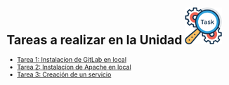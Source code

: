 # Tareas a realizar en la Unidad <a><img src="../../../img/tarea.png" alt="Tareas a Realizar" style="width:84px;height:84px;"></a>

 - [Tarea 1: Instalacíon de GitLab en local](instalacion-gitlab.md)
 - [Tarea 2: Instalacíon de Apache en local](instalacion-apache.md)
 - [Tarea 3: Creación de un servicio](creacion-servicio-java.md)   
